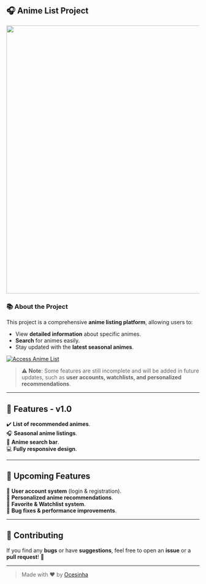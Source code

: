 ## 🎧 **Anime List Project**  
<img src="https://github.com/user-attachments/assets/f33d6ae3-9825-4a99-9960-b111164f4f88" width="700px" heigth="auto">

### 📚 **About the Project**  
This project is a comprehensive **anime listing platform**, allowing users to:  
- View **detailed information** about specific animes.  
- **Search** for animes easily.  
- Stay updated with the **latest seasonal animes**.

[![Access Anime List](https://img.shields.io/badge/Access-Anime%20List-blue?style=for-the-badge&logo=google-chrome)](https://ocesinha.github.io/animelist/)  


> ⚠️ **Note**: Some features are still incomplete and will be added in future updates, such as **user accounts, watchlists, and personalized recommendations**.

---

## 🌟 **Features - v1.0**  

✔️ **List of recommended animes**.  
🎧 **Seasonal anime listings**.  
🔎 **Anime search bar**.  
💻 **Fully responsive design**.  

---

## 🔗 **Upcoming Features**  

🔹 **User account system** (login & registration).  
🔹 **Personalized anime recommendations**.  
🔹 **Favorite & Watchlist system**.  
🔹 **Bug fixes & performance improvements**.  

---

## 🤝 **Contributing**  

If you find any **bugs** or have **suggestions**, feel free to open an **issue** or a **pull request**! 🚀  

---

> Made with ❤️ by [Ocesinha](https://github.com/Ocesinha)  
